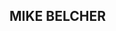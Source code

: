 ## MIKE BELCHER
<html>
  <head>
  	<!-- Global site tag (gtag.js) - Google Analytics -->
	<script async src="https://www.googletagmanager.com/gtag/js?id=UA-164960443-1"></script>
	<script>
	  window.dataLayer = window.dataLayer || [];
	  function gtag(){dataLayer.push(arguments);}
	  gtag('js', new Date());

	  gtag('config', 'UA-164960443-1');
	</script>
	<link rel="stylesheet" href="index.css">
    <link href="https://fonts.googleapis.com/css?family=Raleway:400,400i,500,500i,700" rel="stylesheet">
 	<meta name="google-site-verification" content="3HqwN4yVhcpcO5Tw3cBMnuju6q6_Xu3QaVSBZ7Xo9No"/>
 	<meta name="viewport" content="width=device-width, initial-scale=1.0">
    <title>nMIKE/title>
  </head>
You can use the [editor on GitHub](https://github.com/maheedharsap/maheedharsap.github.io/edit/main/index.md) to maintain and preview the content for your website in Markdown files.

Whenever you commit to this repository, GitHub Pages will run [Jekyll](https://jekyllrb.com/) to rebuild the pages in your site, from the content in your Markdown files.

### Markdown

Markdown is a lightweight and easy-to-use syntax for styling your writing. It includes conventions for

```markdown
Syntax highlighted code block

# Header 1
About 
Mike  is a dedicated and ambitious high school student with a demonstrated passion for computer science and societal
change. Since freshman year, Mike has attended national competitions for research, has won multiple awards, her papers have
been published in scientific journals, and she has a great passion for STEM. Mike enjoys critical thinking, and she is in the Silver
Division for the USA Computing Olympiad. She is self-driven and giving back to her community is very important to her. She is a twotime
recipient of the President's Volunteer Service Gold Award and has over 200 hours of service. Mike has also worked to combat
social issues affecting her community and continues to give back by mentoring students in CS. Mike also actively participates in
Women in STEM organizations such as Girls Who Code and NCWIT. She has won the NCWIT Aspirations in Computing Award for the
Northern Illinois Regional Affilate. In her free time, Mike trains in martial arts and she plays badminton


## Header 2
Publications 
A Novel Approach to the Diagnosis of Heart Disease Using Machine Learning and Deep Neural
Networks, arXiv  07/2020
A Novel Approach to the Diagnosis of Heart Disease using Machine Learning and Deep Neural
Networks, Northwestern's Undergraduate Research and Arts Exposition Online Library   05/2019
A Novel Approach to the Diagnosis of Heart Disease Using Machine Learning and Deep Neural
Networks, IEEE
Research will be published in IEEE Xplore Digital Library in the proceedings of IEEE MIT 2019 URTC
Conference     10/2019
Correlation Between GPS Error Signals and Geomagnetic Activity in the Ionosphere,
Northwestern's Undergraduate Research and Arts Exposition Online Library

### Header 3
Research projects 
 Assistive Diagnostic Tool for Brain Tumor Detection and Segmentation using Computer Vision
Computer Vision was applied and specifically a Mask R CNN segmentation model was implemented
through transfer learning. Used Google Cloud VM Services in order to train and validate the model.
09/2019 – 04/2020
A Novel Approach to the Diagnosis of Heart Disease Using Machine Learning and Deep Neural
Networks
Used Google TensorFlow and scikit-learn to develop machine learning models and neural networks.
Various optimization and hyper parametrization techniques were applied to increase the accuracy
prediction rate of heart disease. At the end, an application was created for assisted heart disease
diagnosis.
10/2018 – 05/2019
Correlation Between GPS Error Signals and Geomagnetic Acitivity
Investigated the correlation between GPS errors and geomagnetic activity in the ionosphere. Specifics of
this correlation and the affected values/systems were discovered as well.

- Bulleted
- List

1. Numbered
2. List

**Bold** and _Italic_ and `Code` text

[Link](url) and ![Image](src)
```

For more details see [GitHub Flavored Markdown](https://guides.github.com/features/mastering-markdown/).

### Jekyll Themes

Your Pages site will use the layout and styles from the Jekyll theme you have selected in your [repository settings](https://github.com/maheedharsap/maheedharsap.github.io/settings). The name of this theme is saved in the Jekyll `_config.yml` configuration file.

### Support or Contact

Having trouble with Pages? Check out our [documentation](https://docs.github.com/categories/github-pages-basics/) or [contact support](https://github.com/contact) and we’ll help you sort it out.
